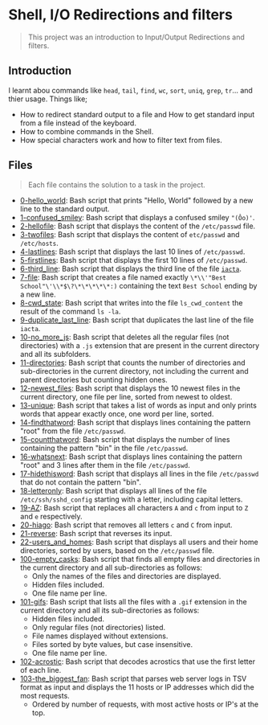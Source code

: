 # Shell, I/O Redirections and filters

> This project was an introduction to Input/Output Redirections and filters.

## Introduction

I learnt abou commands like `head`, `tail`, `find`, `wc`, `sort`, `uniq`, `grep`, `tr`... and thier usage. Things like;
- How to redirect standard output to a file and How to get standard input from a file instead of the keyboard.
- How to combine commands in the Shell.
- How special characters work and how to filter text from files.

## Files

> Each file contains the solution to a task in the project.

- [0-hello_world](https://github.com/Ebube-Ochemba/alx-system_engineering-devops/blob/master/0x02-shell_redirections/0-hello_world): Bash script that prints "Hello, World" followed by a new line to the standard output.
- [1-confused_smiley](https://github.com/Ebube-Ochemba/alx-system_engineering-devops/blob/master/0x02-shell_redirections/1-confused_smiley): Bash script that displays a confused smiley `"(Ôo)'`.
- [2-hellofile](https://github.com/Ebube-Ochemba/alx-system_engineering-devops/blob/master/0x02-shell_redirections/2-hellofile): Bash script that displays the content of the `/etc/passwd` file.
- [3-twofiles](https://github.com/Ebube-Ochemba/alx-system_engineering-devops/blob/master/0x02-shell_redirections/3-twofiles): Bash script that displays the content of `etc/passwd` and `/etc/hosts`.
- [4-lastlines](https://github.com/Ebube-Ochemba/alx-system_engineering-devops/blob/master/0x02-shell_redirections/4-lastlines): Bash script that displays the last 10 lines of `/etc/passwd`.
- [5-firstlines](https://github.com/Ebube-Ochemba/alx-system_engineering-devops/blob/master/0x02-shell_redirections/5-firstlines): Bash script that displays the first 10 lines of `/etc/passwd`.
- [6-third_line](https://github.com/Ebube-Ochemba/alx-system_engineering-devops/blob/master/0x02-shell_redirections/6-third_linOOAe): Bash script that displays the third line of the file [`iacta`](https://github.com/Ebube-Ochemba/alx-system_engineering-devops/blob/master/0x02-shell_redirections/iacta).
- [7-file](https://github.com/Ebube-Ochemba/alx-system_engineering-devops/blob/master/0x02-shell_redirections/7-file): Bash script that creates a file named exactly `\*\\'"Best School"\'\\*$\?\*\*\*\*\*:)` containing the text `Best School` ending by a new line.
- [8-cwd_state](https://github.com/Ebube-Ochemba/alx-system_engineering-devops/blob/master/0x02-shell_redirections/8-cwd_state): Bash script that writes into the file `ls_cwd_content` the result of the command `ls -la`.
- [9-duplicate_last_line](https://github.com/Ebube-Ochemba/alx-system_engineering-devops/blob/master/0x02-shell_redirections/9-duplicate_last_line): Bash script that duplicates the last line of the file `iacta`.
- [10-no_more_js](https://github.com/Ebube-Ochemba/alx-system_engineering-devops/blob/master/0x02-shell_redirections/10-no_more_js): Bash script that deletes all the regular files (not directories) with a `.js` extension that are present in the current directory and all its subfolders.
- [11-directories](https://github.com/Ebube-Ochemba/alx-system_engineering-devops/blob/master/0x02-shell_redirections/11-directories): Bash script that counts the number of directories and sub-directories in the current directory, not including the current and parent directories but counting hidden ones.
- [12-newest_files](https://github.com/Ebube-Ochemba/alx-system_engineering-devops/blob/master/0x02-shell_redirections/12-newest_files): Bash script that displays the 10 newest files in the current directory, one file per line, sorted from newest to oldest.
- [13-unique](https://github.com/Ebube-Ochemba/alx-system_engineering-devops/blob/master/0x02-shell_redirections/13-unique): Bash script that takes a list of words as input and only prints words that appear exactly once, one word per line, sorted.
- [14-findthatword](https://github.com/Ebube-Ochemba/alx-system_engineering-devops/blob/master/0x02-shell_redirections/14-findthatword): Bash script that displays lines containing the pattern "root" from the file `/etc/passwd`.
- [15-countthatword](https://github.com/Ebube-Ochemba/alx-system_engineering-devops/blob/master/0x02-shell_redirections/15-countthatword): Bash script that displays the number of lines containing the pattern "bin" in the file `/etc/passwd`.
- [16-whatsnext](https://github.com/Ebube-Ochemba/alx-system_engineering-devops/blob/master/0x02-shell_redirections/16-whatsnext): Bash script that displays lines containing the pattern "root" and 3 lines after them in the file `/etc/passwd`.
- [17-hidethisword](https://github.com/Ebube-Ochemba/alx-system_engineering-devops/blob/master/0x02-shell_redirections/17-hidethisword): Bash script that displays all lines in the file `/etc/passwd` that do not contain the pattern "bin".
- [18-letteronly](https://github.com/Ebube-Ochemba/alx-system_engineering-devops/blob/master/0x02-shell_redirections/18-letteronly): Bash script that displays all lines of the file `/etc/ssh/sshd_config` starting with a letter, including capital letters.
- [19-AZ](https://github.com/Ebube-Ochemba/alx-system_engineering-devops/blob/master/0x02-shell_redirections/19-AZ): Bash script that replaces all characters `A` and `c` from input to `Z` and `e` respectively.
- [20-hiago](https://github.com/Ebube-Ochemba/alx-system_engineering-devops/blob/master/0x02-shell_redirections/20-hiago): Bash script that removes all letters `c` and `C` from input.
- [21-reverse](https://github.com/Ebube-Ochemba/alx-system_engineering-devops/blob/master/0x02-shell_redirections/21-reverse): Bash script that reverses its input.
- [22-users_and_homes](https://github.com/Ebube-Ochemba/alx-system_engineering-devops/blob/master/0x02-shell_redirections/22-users_and_homes): Bash script that displays all users and their home directories, sorted by users, based on the `/etc/passwd` file.
- [100-empty_casks](https://github.com/Ebube-Ochemba/alx-system_engineering-devops/blob/master/0x02-shell_redirections/100-empty_casks): Bash script that finds all empty files and directories in the current directory and all sub-directories as follows:
	- Only the names of the files and directories are displayed.
	- Hidden files included.
	- One file name per line.
- [101-gifs](https://github.com/Ebube-Ochemba/alx-system_engineering-devops/blob/master/0x02-shell_redirections/101-gifs): Bash script that lists all the files with a `.gif` extension in the current directory and all its sub-directories as follows:
	- Hidden files included.
	- Only regular files (not directories) listed.
	- File names displayed without extensions.
	- Files sorted by byte values, but case insensitive.
	- One file name per line.
- [102-acrostic](https://github.com/Ebube-Ochemba/alx-system_engineering-devops/blob/master/0x02-shell_redirections/102-acrostic): Bash script that decodes acrostics that use the first letter of each line.
- [103-the_biggest_fan](https://github.com/Ebube-Ochemba/alx-system_engineering-devops/blob/master/0x02-shell_redirections/103-the_biggest_fan): Bash script that parses web server logs in TSV format as input and displays the 11 hosts or IP addresses which did the most requests.
	- Ordered by number of requests, with most active hosts or IP's at the top.
